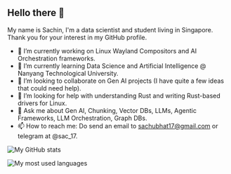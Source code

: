 ## Hello there 👋

My name is Sachin, I'm a data scientist and student living in Singapore. Thank you for your interest in my GitHub profile.

- 🔭 I’m currently working on Linux Wayland Compositors and AI Orchestration frameworks.
- 🌱 I’m currently learning Data Science and Artificial Intelligence @ Nanyang Technological University.
- 👯 I’m looking to collaborate on Gen AI projects (I have quite a few ideas that could need help).
- 🤔 I’m looking for help with understanding Rust and writing Rust-based drivers for Linux.
- 💬 Ask me about Gen AI, Chunking, Vector DBs, LLMs, Agentic Frameworks, LLM Orchestration, Graph DBs.
- 📫 How to reach me: Do send an email to sachubhat17@gmail.com or telegram at @sac_17.

![My GitHub stats](https://github-readme-stats.vercel.app/api?username=Sachin-Bhat&show_icons=true&count_private=true&include_all_commits=true&theme=tokyonight&hide_border=true&custom_title=General%20Stats)

![My most used languages](https://github-readme-stats.vercel.app/api/top-langs?username=Sachin-Bhat&layout=compact&theme=tokyonight&hide_border=true&langs_count=6)

